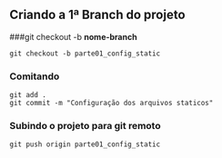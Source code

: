 ## Criando a 1ª Branch do projeto
###git checkout -b **nome-branch**
```
git checkout -b parte01_config_static
```

### Comitando
```
git add .
git commit -m "Configuração dos arquivos staticos" 
```
### Subindo o projeto para git remoto
```
git push origin parte01_config_static
```